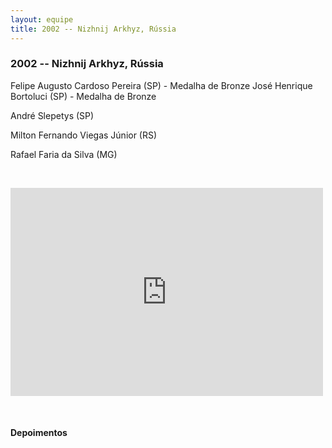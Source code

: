 ```yaml
--- 
layout: equipe 
title: 2002 -- Nizhnij Arkhyz, Rússia
--- 
```


### 2002 -- Nizhnij Arkhyz, Rússia

  
Felipe Augusto Cardoso Pereira (SP) - Medalha de Bronze
José Henrique Bortoluci (SP) - Medalha de Bronze</span>

André Slepetys (SP)

Milton Fernando Viegas Júnior (RS)

Rafael Faria da Silva (MG)

 

<iframe src="https://www.facebook.com/plugins/post.php?href=https%3A%2F%2Fwww.facebook.com%2FOlimpiadasCientificas%2Fphotos%2Fa.484458481585838%2F484458628252490%2F%3Ftype%3D3&width=500" width="500" height="333" style="border:none;overflow:hidden" scrolling="no" frameborder="0" allowTransparency="true" allow="encrypted-media"></iframe>

 

#### Depoimentos

</p> 

